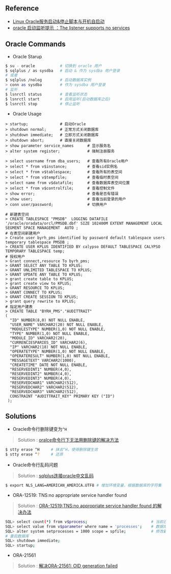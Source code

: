 
## Reference

- [Linux Oracle服务启动&停止脚本与开机自启动](http://www.cnblogs.com/mchina/archive/2012/11/27/2782993.html)
- [oracle 启动监听提示 ：The listener supports no services](http://blog.itpub.net/24162410/viewspace-1814344/)

## Oracle Commands

- Oracle Starup

``` bash 
$ su - oracle           # 切换到 oracle 用户
$ sqlplus / as sysdba   # 启动 & 作为 sysdba 用户登录
# 或者
$ sqlplus /nolog        # 启动数据库实例
> conn as sysdba        # 作为 sysdba 用户登录
# 监听
$ lsnrctl status        # 查看监听状态
$ lsnrctl start         # 启用监听(启动数据库之后)
$ lsnrctl stop          # 停止监听
```

- Oracle Usage

``` oracle
> startup;              # 启动Oracle
> shutdown normal;      # 正常方式关闭数据库
> shutdown immediate;   # 立即方式关闭数据库
> shutdown abort;       # 直接关闭数据库
> show parameter service_names      # 显示服务名
> alter system register;            # 强制注册服务

> select username from dba_users;   # 查看所有Oracle用户
> select * from v$instance;         # 查看sid实例名
> select * from v$tablespace;       # 查看所有的表空间
> select * from v$tempfile;         # 查看临时表空间
> select name from v$datafile;      # 查看数据库表空间位置
> select * from v$controlfile;      # 查看控制文件
> show error;                       # 查看是否有错误
> show user;                        # 查看当前登录的用户
> conn user/password;               # 切换用户

# 新建表空间
> CREATE TABLESPACE "PMSDB"  LOGGING DATAFILE '/oracle/oradata/orcl/PMSDB.dbf' SIZE 102400M EXTENT MANAGEMENT LOCAL SEGMENT SPACE MANAGEMENT  AUTO ;
# 在表空间新建用户
> Create user byrh_pms identified by password default tablespace users temporary tablespace PMSDB ;
> CREATE USER KPLUS IDENTIFIED BY calypso DEFAULT TABLESPACE CALYPSO TEMPORARY TABLESPACE temp;
# 授权用户
> Grant connect,resource To byrh_pms;
> GRANT SELECT ANY TABLE TO KPLUS;
> GRANT UNLIMITED TABLESPACE TO KPLUS;
> GRANT UPDATE ANY TABLE TO KPLUS;
> grant create table to KPLUS;
> grant create view to KPLUS;
> GRANT RESOURCE TO KPLUS;
> GRANT CONNECT TO KPLUS;
> GRANT CREATE SESSION TO KPLUS;
> grant query rewrite to KPLUS;
# 指定用户建表
> CREATE TABLE "BYRH_PMS"."AUDITTRAIT"
(
  "ID" NUMBER(8,0) NOT NULL ENABLE, 
  "USER_NAME" VARCHAR2(20) NOT NULL ENABLE, 
  "MODULESTYPE" NUMBER(1,0) NOT NULL ENABLE, 
  "TYPE" NUMBER(1,0) NOT NULL ENABLE, 
  "MODULE_ID" VARCHAR2(20), 
  "CURRENCIESPARIES_ID" VARCHAR2(6), 
  "IP" VARCHAR2(18) NOT NULL ENABLE, 
  "OPERATETYPE" NUMBER(1,0) NOT NULL ENABLE, 
  "OPERATERESULT" NUMBER(1,0) NOT NULL ENABLE, 
  "MESSAGETEXT" VARCHAR2(1000), 
  "CREATETIME" DATE NOT NULL ENABLE, 
  "RESERVEDINT1" NUMBER(4,0), 
  "RESERVEDINT2" NUMBER(4,0), 
  "RESERVEDINT3" NUMBER(4,0), 
  "RESERVEDCHAR1" VARCHAR2(512), 
  "RESERVEDCHAR2" VARCHAR2(512), 
  "RESERVEDCHAR3" VARCHAR2(512), 
  CONSTRAINT "AUDITTRAIT_KEY" PRIMARY KEY ("ID")
 );
```

## Solutions

- Oracle命令行删除键变为`^H`

> Solution : [oralce命令行下无法用删除键的解决方法](http://www.mylinuxer.com/?p=434)

```bash
$ stty erase ^H     # 抹去^H，使得删除键生效
$ stty erase ^?     # 还原 
```

- Oracle命令行乱码问题

> Solution : [sqlplus连接oracle中文乱码](http://blog.csdn.net/beyondlpf/article/details/7326239)

``` bash
$ export NLS_LANG=AMERICAN_AMERICA.UTF8 # 增加环境变量，根据数据库的字符集
```

- ORA-12519: TNS:no appropriate service handler found

> Solution : [ORA-12519:TNS:no appropriate service handler found 的解决办法](http://www.myexception.cn/database/506595.html)

``` bash
SQL> select count(*) from v$process;                            # 当前连接数
SQL> select value from v$parameter where name = 'processes';    # 数据库允许的最大连接数
SQL> alter system setprocesses = 1000 scope = spfile;           # 修改最大连接数
# 重启数据库
SQL> shutdown immediate;    
SQL> startup;
```

- ORA-21561

> Solution : [解决ORA-21561: OID generation failed](http://www.jianshu.com/p/45d7e8b6f93c)


